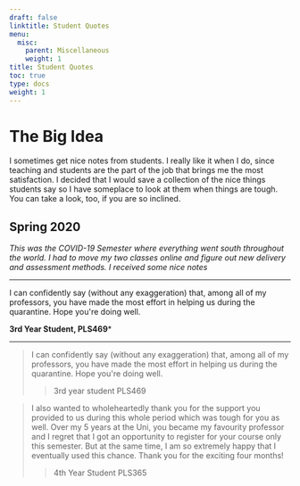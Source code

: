 ```yaml
---
draft: false
linktitle: Student Quotes
menu:
  misc:
    parent: Miscellaneous
    weight: 1
title: Student Quotes
toc: true
type: docs
weight: 1
---
```


# The Big Idea

I sometimes get nice notes from students. I really like it when I do, since teaching and students are the part of the job that brings me the most satisfaction. I decided that I would save a collection of the nice things students say so I have someplace to look at them when things are tough. You can take a look, too, if you are so inclined.

## Spring 2020

*This was the COVID-19 Semester where everything went south throughout the world. I had to move my two classes online and figure out new delivery and assessment methods. I received some nice notes*


___

I can confidently say (without any exaggeration) that, among all of my professors, you have made the most effort in helping us during the quarantine. Hope you're doing well.

**3rd Year Student, PLS469***
___

>I can confidently say (without any exaggeration) that, among all of my professors, you have made the most effort in helping us during the quarantine. Hope you're doing well.
>> 3rd year student PLS469


>I also wanted to wholeheartedly thank you for the support you provided to us during this whole period which was tough for you as well. Over my 5 years at the Uni, you became my favourity professor and I regret that I got an opportunity to register for your course only this semester. But at the same time, I am so extremely happy that I eventually used this chance. Thank you for the exciting four months!
>> 4th Year Student PLS365
